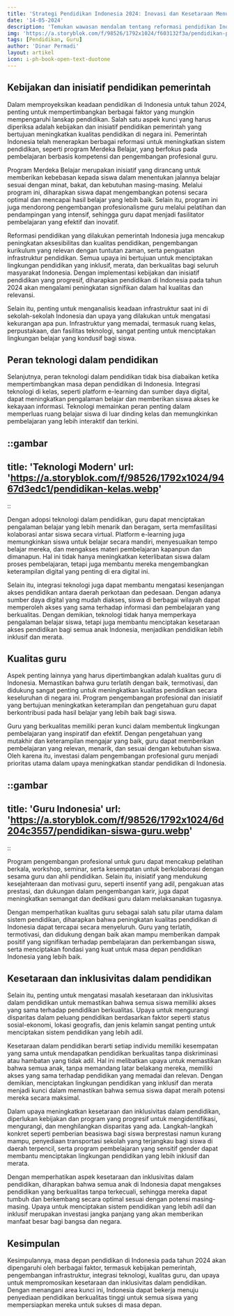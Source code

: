 ```yaml
---
title: 'Strategi Pendidikan Indonesia 2024: Inovasi dan Kesetaraan Menuju Masa Depan Cemerlang'
date: '14-05-2024'
description: 'Temukan wawasan mendalam tentang reformasi pendidikan Indonesia di tahun 2024, termasuk program Merdeka Belajar, integrasi teknologi, dan inisiatif kesetaraan.'
img: 'https://a.storyblok.com/f/98526/1792x1024/f603132f3a/pendidikan-pemerintah.webp'
tags: [Pendidikan, Guru]
author: 'Dinar Permadi'
layout: artikel
icon: i-ph-book-open-text-duotone
---
```


## Kebijakan dan inisiatif pendidikan pemerintah

Dalam memproyeksikan keadaan pendidikan di Indonesia untuk tahun 2024, penting untuk mempertimbangkan berbagai faktor yang mungkin mempengaruhi lanskap pendidikan. Salah satu aspek kunci yang harus diperiksa adalah kebijakan dan inisiatif pendidikan pemerintah yang bertujuan meningkatkan kualitas pendidikan di negara ini. Pemerintah Indonesia telah menerapkan berbagai reformasi untuk meningkatkan sistem pendidikan, seperti program Merdeka Belajar, yang berfokus pada pembelajaran berbasis kompetensi dan pengembangan profesional guru.

Program Merdeka Belajar merupakan inisiatif yang dirancang untuk memberikan kebebasan kepada siswa dalam menentukan jalannya belajar sesuai dengan minat, bakat, dan kebutuhan masing-masing. Melalui program ini, diharapkan siswa dapat mengembangkan potensi secara optimal dan mencapai hasil belajar yang lebih baik. Selain itu, program ini juga mendorong pengembangan profesionalisme guru melalui pelatihan dan pendampingan yang intensif, sehingga guru dapat menjadi fasilitator pembelajaran yang efektif dan inovatif.

Reformasi pendidikan yang dilakukan pemerintah Indonesia juga mencakup peningkatan aksesibilitas dan kualitas pendidikan, pengembangan kurikulum yang relevan dengan tuntutan zaman, serta penguatan infrastruktur pendidikan. Semua upaya ini bertujuan untuk menciptakan lingkungan pendidikan yang inklusif, merata, dan berkualitas bagi seluruh masyarakat Indonesia. Dengan implementasi kebijakan dan inisiatif pendidikan yang progresif, diharapkan pendidikan di Indonesia pada tahun 2024 akan mengalami peningkatan signifikan dalam hal kualitas dan relevansi.

Selain itu, penting untuk menganalisis keadaan infrastruktur saat ini di sekolah-sekolah Indonesia dan upaya yang dilakukan untuk mengatasi kekurangan apa pun. Infrastruktur yang memadai, termasuk ruang kelas, perpustakaan, dan fasilitas teknologi, sangat penting untuk menciptakan lingkungan belajar yang kondusif bagi siswa.

## Peran teknologi dalam pendidikan

Selanjutnya, peran teknologi dalam pendidikan tidak bisa diabaikan ketika mempertimbangkan masa depan pendidikan di Indonesia. Integrasi teknologi di kelas, seperti platform e-learning dan sumber daya digital, dapat meningkatkan pengalaman belajar dan memberikan siswa akses ke kekayaan informasi. Teknologi memainkan peran penting dalam memperluas ruang belajar siswa di luar dinding kelas dan memungkinkan pembelajaran yang lebih interaktif dan terkini.

::gambar
---
title: 'Teknologi Modern'
url: 'https://a.storyblok.com/f/98526/1792x1024/9467d3edc1/pendidikan-kelas.webp'
---
::

Dengan adopsi teknologi dalam pendidikan, guru dapat menciptakan pengalaman belajar yang lebih menarik dan beragam, serta memfasilitasi kolaborasi antar siswa secara virtual. Platform e-learning juga memungkinkan siswa untuk belajar secara mandiri, menyesuaikan tempo belajar mereka, dan mengakses materi pembelajaran kapanpun dan dimanapun. Hal ini tidak hanya meningkatkan keterlibatan siswa dalam proses pembelajaran, tetapi juga membantu mereka mengembangkan keterampilan digital yang penting di era digital ini.

Selain itu, integrasi teknologi juga dapat membantu mengatasi kesenjangan akses pendidikan antara daerah perkotaan dan pedesaan. Dengan adanya sumber daya digital yang mudah diakses, siswa di berbagai wilayah dapat memperoleh akses yang sama terhadap informasi dan pembelajaran yang berkualitas. Dengan demikian, teknologi tidak hanya memperkaya pengalaman belajar siswa, tetapi juga membantu menciptakan kesetaraan akses pendidikan bagi semua anak Indonesia, menjadikan pendidikan lebih inklusif dan merata.

## Kualitas guru

Aspek penting lainnya yang harus dipertimbangkan adalah kualitas guru di Indonesia. Memastikan bahwa guru terlatih dengan baik, termotivasi, dan didukung sangat penting untuk meningkatkan kualitas pendidikan secara keseluruhan di negara ini. Program pengembangan profesional dan inisiatif yang bertujuan meningkatkan keterampilan dan pengetahuan guru dapat berkontribusi pada hasil belajar yang lebih baik bagi siswa.

Guru yang berkualitas memiliki peran kunci dalam membentuk lingkungan pembelajaran yang inspiratif dan efektif. Dengan pengetahuan yang mutakhir dan keterampilan mengajar yang baik, guru dapat memberikan pembelajaran yang relevan, menarik, dan sesuai dengan kebutuhan siswa. Oleh karena itu, investasi dalam pengembangan profesional guru menjadi prioritas utama dalam upaya meningkatkan standar pendidikan di Indonesia.

::gambar
---
title: 'Guru Indonesia'
url: 'https://a.storyblok.com/f/98526/1792x1024/6d204c3557/pendidikan-siswa-guru.webp'
---
::


Program pengembangan profesional untuk guru dapat mencakup pelatihan berkala, workshop, seminar, serta kesempatan untuk berkolaborasi dengan sesama guru dan ahli pendidikan. Selain itu, inisiatif yang mendukung kesejahteraan dan motivasi guru, seperti insentif yang adil, pengakuan atas prestasi, dan dukungan dalam pengembangan karir, juga dapat meningkatkan semangat dan dedikasi guru dalam melaksanakan tugasnya.

Dengan memperhatikan kualitas guru sebagai salah satu pilar utama dalam sistem pendidikan, diharapkan bahwa peningkatan kualitas pendidikan di Indonesia dapat tercapai secara menyeluruh. Guru yang terlatih, termotivasi, dan didukung dengan baik akan mampu memberikan dampak positif yang signifikan terhadap pembelajaran dan perkembangan siswa, serta menciptakan fondasi yang kuat untuk masa depan pendidikan Indonesia yang lebih baik.

## Kesetaraan dan inklusivitas dalam pendidikan

Selain itu, penting untuk mengatasi masalah kesetaraan dan inklusivitas dalam pendidikan untuk memastikan bahwa semua siswa memiliki akses yang sama terhadap pendidikan berkualitas. Upaya untuk mengurangi disparitas dalam peluang pendidikan berdasarkan faktor seperti status sosial-ekonomi, lokasi geografis, dan jenis kelamin sangat penting untuk menciptakan sistem pendidikan yang lebih adil.

Kesetaraan dalam pendidikan berarti setiap individu memiliki kesempatan yang sama untuk mendapatkan pendidikan berkualitas tanpa diskriminasi atau hambatan yang tidak adil. Hal ini melibatkan upaya untuk memastikan bahwa semua anak, tanpa memandang latar belakang mereka, memiliki akses yang sama terhadap pendidikan yang memadai dan relevan. Dengan demikian, menciptakan lingkungan pendidikan yang inklusif dan merata menjadi kunci dalam memastikan bahwa semua siswa dapat meraih potensi mereka secara maksimal.

Dalam upaya meningkatkan kesetaraan dan inklusivitas dalam pendidikan, diperlukan kebijakan dan program yang progresif untuk mengidentifikasi, mengurangi, dan menghilangkan disparitas yang ada. Langkah-langkah konkret seperti pemberian beasiswa bagi siswa berprestasi namun kurang mampu, penyediaan transportasi sekolah yang terjangkau bagi siswa di daerah terpencil, serta program pembelajaran yang sensitif gender dapat membantu menciptakan lingkungan pendidikan yang lebih inklusif dan merata.

Dengan memperhatikan aspek kesetaraan dan inklusivitas dalam pendidikan, diharapkan bahwa semua anak di Indonesia dapat mengakses pendidikan yang berkualitas tanpa terkecuali, sehingga mereka dapat tumbuh dan berkembang secara optimal sesuai dengan potensi masing-masing. Upaya untuk menciptakan sistem pendidikan yang lebih adil dan inklusif merupakan investasi jangka panjang yang akan memberikan manfaat besar bagi bangsa dan negara.

## Kesimpulan

Kesimpulannya, masa depan pendidikan di Indonesia pada tahun 2024 akan dipengaruhi oleh berbagai faktor, termasuk kebijakan pemerintah, pengembangan infrastruktur, integrasi teknologi, kualitas guru, dan upaya untuk mempromosikan kesetaraan dan inklusivitas dalam pendidikan. Dengan menangani area kunci ini, Indonesia dapat bekerja menuju penyediaan pendidikan berkualitas tinggi untuk semua siswa yang mempersiapkan mereka untuk sukses di masa depan.